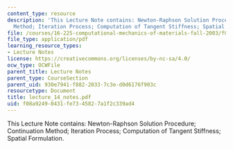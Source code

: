 ```yaml
---
content_type: resource
description: 'This Lecture Note contains: Newton-Raphson Solution Procedure; Continuation
  Method; Iteration Process; Computation of Tangent Stiffness; Spatial Formulation.'
file: /courses/16-225-computational-mechanics-of-materials-fall-2003/f08a92490431fe7345827a1f2c339ad4_lecture_14_notes.pdf
file_type: application/pdf
learning_resource_types:
- Lecture Notes
license: https://creativecommons.org/licenses/by-nc-sa/4.0/
ocw_type: OCWFile
parent_title: Lecture Notes
parent_type: CourseSection
parent_uid: 930e7941-f882-2033-7c3e-d0d6176f903c
resourcetype: Document
title: lecture_14_notes.pdf
uid: f08a9249-0431-fe73-4582-7a1f2c339ad4
---
```

This Lecture Note contains: Newton-Raphson Solution Procedure; Continuation Method; Iteration Process; Computation of Tangent Stiffness; Spatial Formulation.